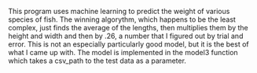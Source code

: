 This program uses machine learning to predict the weight of various species of fish. The winning algorythm, which happens to be the least complex, just finds the average of the lengths, then multiplies them by the height and width and then by .26, a number that I figured out by trial and error. This is not an especially particularly good model, but it is the best of what I came up with. The model is implemented in the model3 function which takes a csv_path to the test data as a parameter. 




